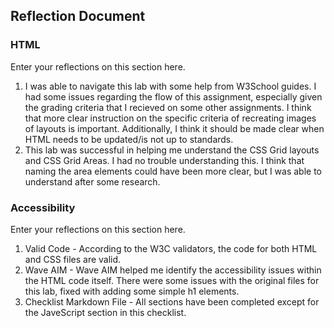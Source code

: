 ## Reflection Document

### HTML

Enter your reflections on this section here.

1. I was able to navigate this lab with some help from W3School guides. I had some issues regarding the flow of this assignment, especially given the grading criteria that I recieved on some other assignments. I think that more clear instruction on the specific criteria of recreating images of layouts is important. Additionally, I think it should be made clear when HTML needs to be updated/is not up to standards.
2. This lab was successful in helping me understand the CSS Grid layouts and CSS Grid Areas. I had no trouble understanding this. I think that naming the area elements could have been more clear, but I was able to understand after some research.

### Accessibility

Enter your reflections on this section here.

1. Valid Code - According to the W3C validators, the code for both HTML and CSS files are valid.
2. Wave AIM - Wave AIM helped me identify the accessibility issues within the HTML code itself. There were some issues with the original files for this lab, fixed with adding some simple h1 elements.
3. Checklist Markdown File - All sections have been completed except for the JaveScript section in this checklist.
